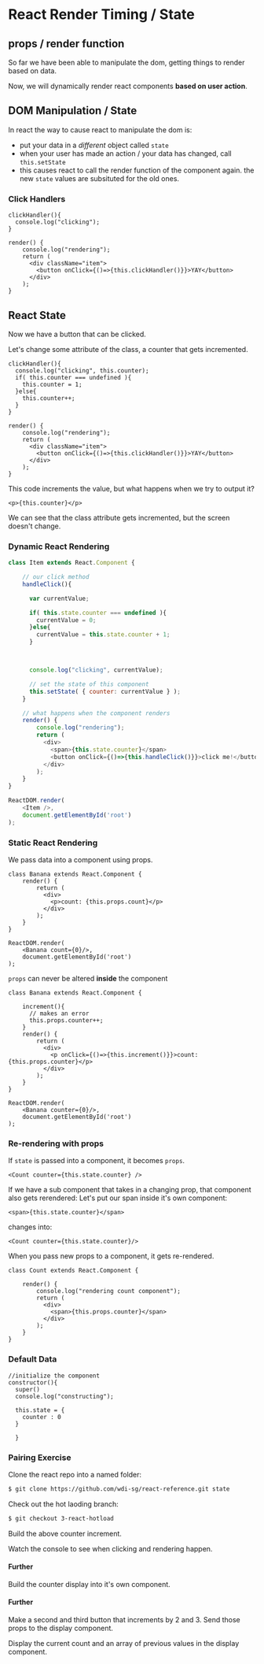 # React Render Timing / State

## props / render function

So far we have been able to manipulate the dom, getting things to render based on data.

Now, we will dynamically render react components **based on user action**.

## DOM Manipulation / State

In react the way to cause react to manipulate the dom is:

- put your data in a *different* object called `state`
- when your user has made an action / your data has changed, call `this.setState`
- this causes react to call the render function of the component again. the new `state` values are subsituted for the old ones.

### Click Handlers

```
clickHandler(){
  console.log("clicking");
}

render() {
    console.log("rendering");
    return (
      <div className="item">
        <button onClick={()=>{this.clickHandler()}}>YAY</button>
      </div>
    );
}
```

## React State
Now we have a button that can be clicked.

Let's change some attribute of the class, a counter that gets incremented.

```
clickHandler(){
  console.log("clicking", this.counter);
  if( this.counter === undefined ){
    this.counter = 1;
  }else{
    this.counter++;
  }
}

render() {
    console.log("rendering");
    return (
      <div className="item">
        <button onClick={()=>{this.clickHandler()}}>YAY</button>
      </div>
    );
}
```

This code increments the value, but what happens when we try to output it?

```
<p>{this.counter}</p>
```

We can see that the class attribute gets incremented, but the screen doesn't change.

### Dynamic React Rendering


```js
class Item extends React.Component {

    // our click method
    handleClick(){

      var currentValue;

      if( this.state.counter === undefined ){
        currentValue = 0;
      }else{
        currentValue = this.state.counter + 1;
      }



      console.log("clicking", currentValue);

      // set the state of this component
      this.setState( { counter: currentValue } );
    }

    // what happens when the component renders
    render() {
        console.log("rendering");
        return (
          <div>
            <span>{this.state.counter}</span>
            <button onClick={()=>{this.handleClick()}}>click me!</button>
          </div>
        );
    }
}

ReactDOM.render(
    <Item />,
    document.getElementById('root')
);
```

### Static React Rendering
We pass data into a component using props.

```
class Banana extends React.Component {
    render() {
        return (
          <div>
            <p>count: {this.props.count}</p>
          </div>
        );
    }
}

ReactDOM.render(
    <Banana count={0}/>,
    document.getElementById('root')
);
```

`props` can never be altered **inside** the component
```
class Banana extends React.Component {

    increment(){
      // makes an error
      this.props.counter++;
    }
    render() {
        return (
          <div>
            <p onClick={()=>{this.increment()}}>count: {this.props.counter}</p>
          </div>
        );
    }
}

ReactDOM.render(
    <Banana counter={0}/>,
    document.getElementById('root')
);
```
### Re-rendering with props

If `state` is passed into a component, it becomes `props`.

```
<Count counter={this.state.counter} />
```

If we have a sub component that takes in a changing prop, that component also gets rerendered:
Let's put our span inside it's own component:
```
<span>{this.state.counter}</span>
```
changes into:
```
<Count counter={this.state.counter}/>
```

When you pass new props to a component, it gets re-rendered.

```
class Count extends React.Component {

    render() {
        console.log("rendering count component");
        return (
          <div>
            <span>{this.props.counter}</span>
          </div>
        );
    }
}
```

### Default Data

```
//initialize the component
constructor(){
  super()
  console.log("constructing");

  this.state = {
    counter : 0
  }

  }
```

### Pairing Exercise

Clone the react repo into a named folder:

```bash
$ git clone https://github.com/wdi-sg/react-reference.git state
```

Check out the hot laoding branch:

```bash
$ git checkout 3-react-hotload
```

Build the above counter increment.

Watch the console to see when clicking and rendering happen.

#### Further
Build the counter display into it's own component.

#### Further
Make a second and third button that increments by 2 and 3. Send those props to the display component.

Display the current count and an array of previous values in the display component.
